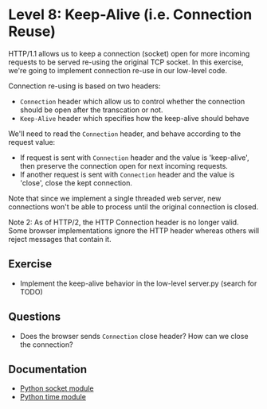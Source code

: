 # Level 8: Keep-Alive (i.e. Connection Reuse)
HTTP/1.1 allows us to keep a connection (socket) open for more incoming requests to be served re-using the original TCP socket.
In this exercise, we're going to implement connection re-use in our low-level code.  

Connection re-using is based on two headers:
- `Connection` header which allow us to control whether the connection should be open after the transcation or not.
- `Keep-Alive` header which specifies how the keep-alive should behave

We'll need to read the `Connection` header, and behave according to the request value:
- If request is sent with `Connection` header and the value is 'keep-alive', then preserve the connection open for next incoming requests.
- If another request is sent with `Connection` header and the value is 'close', close the kept connection.

Note that since we implement a single threaded web server, new connections won't be able to process until the original connection is closed.

Note 2: As of HTTP/2, the HTTP Connection header is no longer valid. Some browser implementations ignore the HTTP header whereas others will reject messages that contain it.

## Exercise
- Implement the keep-alive behavior in the low-level server.py (search for TODO)

## Questions
- Does the browser sends `Connection` close header? How can we close the connection?

## Documentation
- [Python socket module](https://docs.python.org/3.7/library/socket.html)
- [Python time module](https://docs.python.org/3.7/library/time.html)